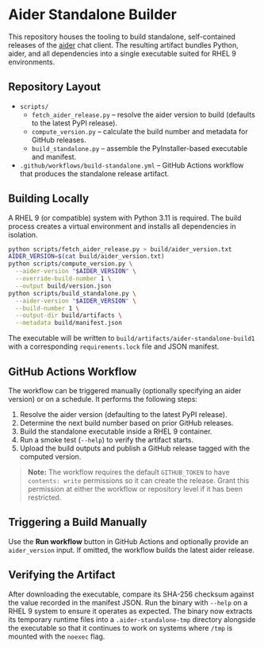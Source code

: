 # Aider Standalone Builder

This repository houses the tooling to build standalone, self-contained releases of the
[aider](https://github.com/Aider-AI/aider) chat client. The resulting artifact bundles
Python, aider, and all dependencies into a single executable suited for RHEL 9
environments.

## Repository Layout

- `scripts/`
  - `fetch_aider_release.py` – resolve the aider version to build (defaults to the
    latest PyPI release).
  - `compute_version.py` – calculate the build number and metadata for GitHub releases.
  - `build_standalone.py` – assemble the PyInstaller-based executable and manifest.
- `.github/workflows/build-standalone.yml` – GitHub Actions workflow that produces the
  standalone release artifact.

## Building Locally

A RHEL 9 (or compatible) system with Python 3.11 is required. The build process creates a
virtual environment and installs all dependencies in isolation.

```bash
python scripts/fetch_aider_release.py > build/aider_version.txt
AIDER_VERSION=$(cat build/aider_version.txt)
python scripts/compute_version.py \
  --aider-version "$AIDER_VERSION" \
  --override-build-number 1 \
  --output build/version.json
python scripts/build_standalone.py \
  --aider-version "$AIDER_VERSION" \
  --build-number 1 \
  --output-dir build/artifacts \
  --metadata build/manifest.json
```

The executable will be written to `build/artifacts/aider-standalone-build1` with a
corresponding `requirements.lock` file and JSON manifest.

## GitHub Actions Workflow

The workflow can be triggered manually (optionally specifying an aider version) or on a
schedule. It performs the following steps:

1. Resolve the aider version (defaulting to the latest PyPI release).
2. Determine the next build number based on prior GitHub releases.
3. Build the standalone executable inside a RHEL 9 container.
4. Run a smoke test (`--help`) to verify the artifact starts.
5. Upload the build outputs and publish a GitHub release tagged with the computed version.

> **Note:** The workflow requires the default `GITHUB_TOKEN` to have `contents: write`
> permissions so it can create the release. Grant this permission at either the workflow
> or repository level if it has been restricted.

## Triggering a Build Manually

Use the **Run workflow** button in GitHub Actions and optionally provide an `aider_version`
input. If omitted, the workflow builds the latest aider release.

## Verifying the Artifact

After downloading the executable, compare its SHA-256 checksum against the value recorded
in the manifest JSON. Run the binary with `--help` on a RHEL 9 system to ensure it
operates as expected. The binary now extracts its temporary runtime files into a
`.aider-standalone-tmp` directory alongside the executable so that it continues to work on
systems where `/tmp` is mounted with the `noexec` flag.

